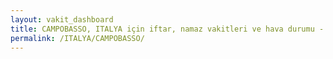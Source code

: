```yaml
---
layout: vakit_dashboard
title: CAMPOBASSO, ITALYA için iftar, namaz vakitleri ve hava durumu - ilçe/eyalet seç
permalink: /ITALYA/CAMPOBASSO/
---
```


<script type="text/javascript">
  var GLOBAL_COUNTRY = 'ITALYA';
  var GLOBAL_CITY = 'CAMPOBASSO';
  var GLOBAL_STATE = '';
  var lat = 72;
  var lon = 21;
</script>
